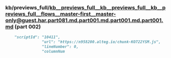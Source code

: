 ### kb/previews_full/kb__previews_full__kb__previews_full__kb__previews_full__flows__master-first__master-only@guest.har.part081.md.part001.md.part001.md.part001.md (part 002)

```md
    "scriptId": "10411",
                "url": "https://n958200.alteg.io/chunk-KO722YSM.js",
                "lineNumber": 0,
                "columnNum
```

```
